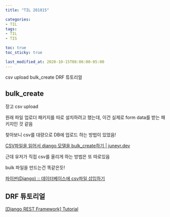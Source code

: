```yaml
---
title: "TIL 201015"

categories:
- TIL
tags:
- TIL
- TIS

toc: true
toc_sticky: true

last_modified_at: 2020-10-15T08:06:00-05:00
---
```

csv upload bulk_create DRF 튜토리얼

## bulk_create

장고 csv upload

원래 파일 업로더 패키지를 따로 설치하려고 했는데, 이건 실제로 form data를 받는 패키지인 것 같음

찾아보니 csv를 대량으로 DB에 업로드 하는 방법이 있었음! 

[CSV파일을 읽어서 django 모델을 bulk_create하기 \| juneyr.dev](https://juneyr.dev/2018-02-19/make-bulk-update-from-csv-django)

근데 유저가 직접 csv를 올리게 하는 방법은 또 따로있음

bulk 파일을 만드는건 똑같은듯!

[파이썬(Django) :: 데이터베이스에 csv파일 삽입하기](https://wave1994.tistory.com/89)

## DRF 튜토리얼

[\[Django REST Framework\] Tutorial](https://aiera.tistory.com/209)
